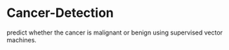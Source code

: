 # Cancer-Detection
predict whether the cancer is malignant or benign using supervised vector machines.
